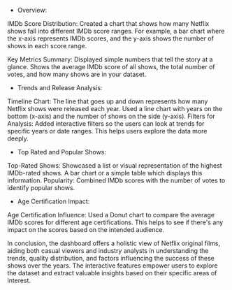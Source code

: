 

* Overview:

IMDb Score Distribution: Created a chart that shows how many Netflix shows fall into different IMDb score ranges. For example, a bar chart where the x-axis represents IMDb scores, and the y-axis shows the number of shows in each score range.

Key Metrics Summary: Displayed simple numbers that tell the story at a glance. Shows the average IMDb score of all shows, the total number of votes, and how many shows are in your dataset.

- Trends and Release Analysis:
   
Timeline Chart: The line that goes up and down  represents how many Netflix shows were released each year. Used a line chart with years on the bottom (x-axis) and the number of shows on the side (y-axis).
Filters for Analysis: Added interactive filters so the  users can look at trends for specific years or date ranges. This helps users explore the data more deeply.


- Top Rated and Popular Shows:

Top-Rated Shows: Showcased a list or visual representation of the highest IMDb-rated shows. A bar chart or a simple table which displays this information.
Popularity: Combined IMDb scores with the number of votes to identify popular shows.


- Age Certification Impact:

Age Certification Influence: Used a Donut chart to compare the average IMDb scores for different age certifications. This helps to see if there's any impact on the scores based on the intended audience.


In conclusion, the dashboard offers a holistic view of Netflix original films, aiding both casual viewers and industry analysts in understanding the trends, quality distribution, and factors influencing the success of these shows over the years. The interactive features empower users to explore the dataset and extract valuable insights based on their specific areas of interest.
